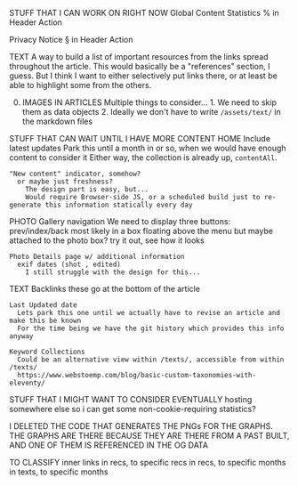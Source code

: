STUFF THAT I CAN WORK ON RIGHT NOW
  Global Content Statistics
    % in Header Action

  Privacy Notice
    § in Header Action

  TEXT
    A way to build a list of important resources from the links spread throughout the article.
    This would basically be a "references" section, I guess. But I think I want to either selectively put links there, or at least be able to highlight some from the others.

  0. IMAGES IN ARTICLES
    Multiple things to consider...
    1. We need to skip them as data objects
    2. Ideally we don't have to write `/assets/text/` in the markdown files

STUFF THAT CAN WAIT UNTIL I HAVE MORE CONTENT
  HOME
    Include latest updates
      Park this until a month in or so, when we would have enough content to consider it
      Either way, the collection is already up, `contentAll`.

    "New content" indicator, somehow?
      or maybe just freshness?
        The design part is easy, but...
        Would require Browser-side JS, or a scheduled build just to re-generate this information statically every day

  PHOTO
    Gallery navigation
      We need to display three buttons: prev/index/back
      most likely in a box floating above the menu
      but maybe attached to the photo box?
        try it out, see how it looks

    Photo Details page w/ additional information
      exif dates (shot , edited)
        I still struggle with the design for this...

  TEXT
    Backlinks
      these go at the bottom of the article

    Last Updated date
      Lets park this one until we actually have to revise an article and make this be known
      For the time being we have the git history which provides this info anyway

    Keyword Collections
      Could be an alternative view within /texts/, accessible from within /texts/
      https://www.webstoemp.com/blog/basic-custom-taxonomies-with-eleventy/


STUFF THAT I MIGHT WANT TO CONSIDER EVENTUALLY
  hosting somewhere else so i can get some non-cookie-requiring statistics?


I DELETED THE CODE THAT GENERATES THE PNGs FOR THE GRAPHS. THE GRAPHS ARE THERE BECAUSE THEY ARE THERE FROM A PAST BUILT, AND ONE OF THEM IS REFERENCED IN THE OG DATA


TO CLASSIFY
  inner links
    in recs, to specific recs
    in recs, to specific months
    in texts, to specific months